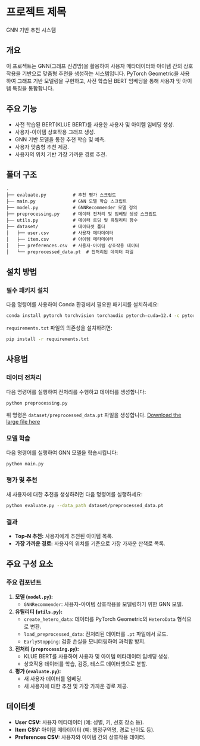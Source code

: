 
# 프로젝트 제목
GNN 기반 추천 시스템

## 개요
이 프로젝트는 GNN(그래프 신경망)을 활용하여 사용자 메타데이터와 아이템 간의 상호작용을 기반으로 맞춤형 추천을 생성하는 시스템입니다. PyTorch Geometric을 사용하여 그래프 기반 모델링을 구현하고, 사전 학습된 BERT 임베딩을 통해 사용자 및 아이템 특징을 통합합니다.

## 주요 기능
- 사전 학습된 BERT(KLUE BERT)를 사용한 사용자 및 아이템 임베딩 생성.
- 사용자-아이템 상호작용 그래프 생성.
- GNN 기반 모델을 통한 추천 학습 및 예측.
- 사용자 맞춤형 추천 제공.
- 사용자의 위치 기반 가장 가까운 경로 추천.

## 폴더 구조
```
.
├── evaluate.py          # 추천 평가 스크립트
├── main.py              # GNN 모델 학습 스크립트
├── model.py             # GNNRecommender 모델 정의
├── preprocessing.py     # 데이터 전처리 및 임베딩 생성 스크립트
├── utils.py             # 데이터 로딩 및 유틸리티 함수
├── dataset/             # 데이터셋 폴더
│   ├── user.csv         # 사용자 메타데이터
│   ├── item.csv         # 아이템 메타데이터
│   ├── preferences.csv  # 사용자-아이템 상호작용 데이터
│   └── preprocessed_data.pt  # 전처리된 데이터 파일
```

## 설치 방법

### 필수 패키지 설치
다음 명령어를 사용하여 Conda 환경에서 필요한 패키지를 설치하세요:
```bash
conda install pytorch torchvision torchaudio pytorch-cuda=12.4 -c pytorch -c nvidia
```

`requirements.txt` 파일의 의존성을 설치하려면:
```bash
pip install -r requirements.txt
```

## 사용법

### 데이터 전처리
다음 명령어를 실행하여 전처리를 수행하고 데이터를 생성합니다:
```bash
python preprocessing.py
```
위 명령은 `dataset/preprocessed_data.pt` 파일을 생성합니다.
[Download the large file here](https://drive.google.com/file/d/1cvihOMl6qfqy-dWHlqjS_zGNvdUtPOVD/view?usp=drive_link)

### 모델 학습
다음 명령어를 실행하여 GNN 모델을 학습시킵니다:
```bash
python main.py
```

### 평가 및 추천
새 사용자에 대한 추천을 생성하려면 다음 명령어를 실행하세요:
```bash
python evaluate.py --data_path dataset/preprocessed_data.pt                    --model_path best_model.pth                    --item_csv dataset/item.csv                    --user_csv dataset/new_user.csv
```

### 결과
- **Top-N 추천:** 사용자에게 추천된 아이템 목록.
- **가장 가까운 경로:** 사용자의 위치를 기준으로 가장 가까운 산책로 목록.

## 주요 구성 요소

### 주요 컴포넌트
1. **모델 (`model.py`):**
   - `GNNRecommender`: 사용자-아이템 상호작용을 모델링하기 위한 GNN 모델.
2. **유틸리티 (`utils.py`):**
   - `create_hetero_data`: 데이터를 PyTorch Geometric의 `HeteroData` 형식으로 변환.
   - `load_preprocessed_data`: 전처리된 데이터를 `.pt` 파일에서 로드.
   - `EarlyStopping`: 검증 손실을 모니터링하여 과적합 방지.
3. **전처리 (`preprocessing.py`):**
   - KLUE BERT를 사용하여 사용자 및 아이템 메타데이터 임베딩 생성.
   - 상호작용 데이터를 학습, 검증, 테스트 데이터셋으로 분할.
4. **평가 (`evaluate.py`):**
   - 새 사용자 데이터를 임베딩.
   - 새 사용자에 대한 추천 및 가장 가까운 경로 제공.

## 데이터셋
- **User CSV:** 사용자 메타데이터 (예: 성별, 키, 선호 장소 등).
- **Item CSV:** 아이템 메타데이터 (예: 행정구역명, 경로 난이도 등).
- **Preferences CSV:** 사용자와 아이템 간의 상호작용 데이터.



